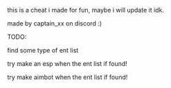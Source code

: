 this is a cheat i made for fun, maybe i will update it idk.

made by captain_xx on discord :)


TODO:
  
  find some type of ent list

  try make an esp when the ent list if found!

  try make aimbot when the ent list if found!
